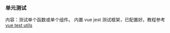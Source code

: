 ### 单元测试

内容：测试单个函数或单个组件。
内置 vue jest 测试框架，已配置好。教程参考
[vue test utils](https://vue-test-utils.vuejs.org/zh/guides/)
